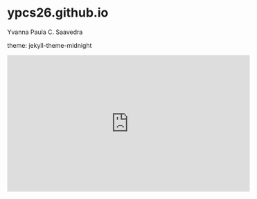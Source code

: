 # ypcs26.github.io
Yvanna Paula C. Saavedra
	 
 theme: jekyll-theme-midnight  
    
   
   
   
   
   
   
   
   
  
    







<iframe width="560" height="315" src="https://www.youtube.com/embed/cXCBiF67jLM" title="YouTube video player" frameborder="0" allow="accelerometer; autoplay; clipboard-write; encrypted-media; gyroscope; picture-in-picture; web-share" allowfullscreen></iframe>








